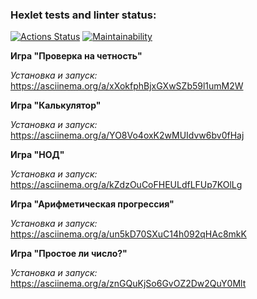 ### Hexlet tests and linter status:
[![Actions Status](https://github.com/nathalieMalsh/frontend-project-44/actions/workflows/hexlet-check.yml/badge.svg)](https://github.com/nathalieMalsh/frontend-project-44/actions)
[![Maintainability](https://api.codeclimate.com/v1/badges/99d14e36295810008f35/maintainability)](https://codeclimate.com/github/nathalieMalsh/frontend-project-44/maintainability)

**Игра "Проверка на четность"**

_Установка и запуск:_
https://asciinema.org/a/xXokfphBjxGXwSZb59l1umM2W

**Игра "Калькулятор"**

_Установка и запуск:_
https://asciinema.org/a/YO8Vo4oxK2wMUIdvw6bv0fHaj

**Игра "НОД"**

_Установка и запуск:_
https://asciinema.org/a/kZdzOuCoFHEULdfLFUp7KOlLg

**Игра "Арифметическая прогрессия"**

_Установка и запуск:_
https://asciinema.org/a/un5kD70SXuC14h092qHAc8mkK

**Игра "Простое ли число?"**

_Установка и запуск:_
https://asciinema.org/a/znGQuKjSo6GvOZ2Dw2QuY0Mlt
